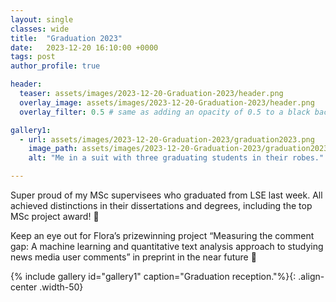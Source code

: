 ```yaml
---
layout: single
classes: wide
title:  "Graduation 2023"
date:   2023-12-20 16:10:00 +0000
tags: post
author_profile: true

header:
  teaser: assets/images/2023-12-20-Graduation-2023/header.png
  overlay_image: assets/images/2023-12-20-Graduation-2023/header.png
  overlay_filter: 0.5 # same as adding an opacity of 0.5 to a black background

gallery1:
  - url: assets/images/2023-12-20-Graduation-2023/graduation2023.png
    image_path: assets/images/2023-12-20-Graduation-2023/graduation2023.png
    alt: "Me in a suit with three graduating students in their robes."

---
```


Super proud of my MSc supervisees who graduated from LSE last week. All achieved distinctions in their dissertations and degrees, including the top MSc project award! 🎉

Keep an eye out for Flora’s prizewinning project “Measuring the comment gap: A machine learning and quantitative text analysis approach to studying news media user comments” in preprint in the near future 👀

{% include gallery id="gallery1" caption="Graduation reception."%}{: .align-center .width-50}
